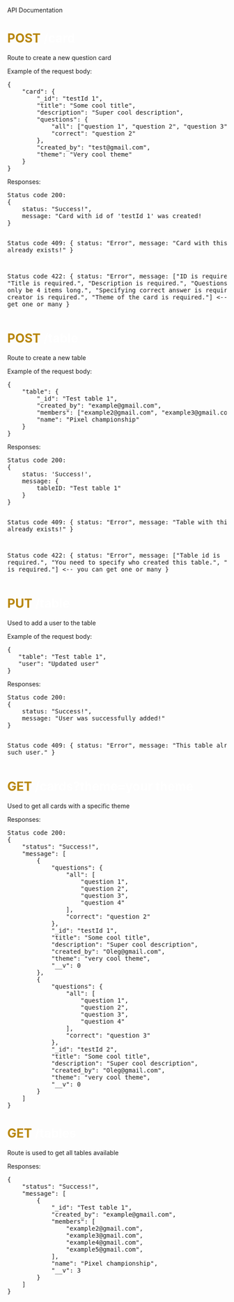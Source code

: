 API Documentation

<div><h1 style="color:darkgoldenrod">POST <span style="color:white">/card</span></h1></div>
<p>Route to create a new question card</p>
<p>Example of the request body:</p>
<pre>
{
    "card": {
        "_id": "testId 1",
        "title": "Some cool title",
        "description": "Super cool description",
        "questions": {
            "all": ["question 1", "question 2", "question 3", "question 4"],
            "correct": "question 2"
        },
        "created_by": "test@gmail.com",
        "theme": "Very cool theme"
    }
}
</pre>
<p>Responses:</p>
<pre>
Status code 200:
{
    status: "Success!",
    message: "Card with id of 'testId 1' was created!
}

Status code 409:
{
status: "Error",
message: "Card with this id already exists!"
}

Status code 422:
{
    status: "Error",
    message: ["ID is required.", "Title is required.", "Description is required.", 
    "Questions array can only be 4 items long.", "Specifying correct answer is required.",
    "ID of creator is required.", "Theme of the card is required."] <-- you can get one or many
}
</pre>

<div><h1 style="color:darkgoldenrod">POST <span style="color:white">/table</span></h1></div>
<p>Route to create a new table</p>
<p>Example of the request body:</p>
<pre>
{
    "table": {
        "_id": "Test table 1",
        "created_by": "example@gmail.com",
        "members": ["example2@gmail.com", "example3@gmail.com", "example4@gmail.com"],
        "name": "Pixel championship"
    }
}
</pre>
<p>Responses:</p>
<pre>
Status code 200:
{
    status: 'Success!',
    message: {
        tableID: "Test table 1"
    }
}

Status code 409:
{
status: "Error",
message: "Table with this id already exists!"
}

Status code 422:
{
status: "Error",
message: ["Table id is required.", "You need to specify who created this table.", 
        "Table name is required."] <-- you can get one or many
}
</pre>

<div><h1 style="color:darkgoldenrod">PUT <span style="color:white">/table</span></h1></div>
<p>Used to add a user to the table</p>
<p>Example of the request body:</p>
<pre>
{
   "table": "Test table 1",
   "user": "Updated user" 
}
</pre>
<p>Responses:</p>
<pre>
Status code 200:
{
    status: "Success!",
    message: "User was successfully added!"
}

Status code 409:
{
    status: "Error",
    message: "This table already has such user."
}
</pre>
<div><h1 style="color:darkgoldenrod">GET <span style="color:white">/cards?theme=your theme</span></h1></div>
<p>Used to get all cards with a specific theme</p>
<p>Responses:</p>
<pre>
Status code 200:
{
    "status": "Success!",
    "message": [
        {
            "questions": {
                "all": [
                    "question 1",
                    "question 2",
                    "question 3",
                    "question 4"
                ],
                "correct": "question 2"
            },
            "_id": "testId 1",
            "title": "Some cool title",
            "description": "Super cool description",
            "created_by": "Oleg@gmail.com",
            "theme": "very cool theme",
            "__v": 0
        },
        {
            "questions": {
                "all": [
                    "question 1",
                    "question 2",
                    "question 3",
                    "question 4"
                ],
                "correct": "question 3"
            },
            "_id": "testId 2",
            "title": "Some cool title",
            "description": "Super cool description",
            "created_by": "Oleg@gmail.com",
            "theme": "very cool theme",
            "__v": 0
        }
    ]
}
</pre>
<div><h1 style="color:darkgoldenrod">GET <span style="color:white">/tables</span></h1></div>
<p>Route is used to get all tables available</p>
<p>Responses:</p>
<pre>
{
    "status": "Success!",
    "message": [
        {
            "_id": "Test table 1",
            "created_by": "example@gmail.com",
            "members": [
                "example2@gmail.com",
                "example3@gmail.com",
                "example4@gmail.com",
                "example5@gmail.com",
            ],
            "name": "Pixel championship",
            "__v": 3
        }
    ]
}
</pre>
